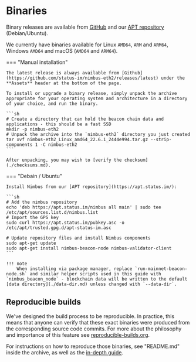 # Binaries

Binary releases are available from [GitHub](https://github.com/status-im/nimbus-eth2/releases/latest) and our [APT repository](https://apt.status.im/) (Debian/Ubuntu).

We currently have binaries available for Linux `AMD64`, `ARM` and `ARM64`, Windows `AMD64` and macOS (`AMD64` and `ARM64`).

=== "Manual installation"

    The latest release is always available from [Github](https://github.com/status-im/nimbus-eth2/releases/latest) under the **Assets** header at the bottom of the page.

    To install or upgrade a binary release, simply unpack the archive appropriate for your operating system and architecture in a directory of your choice, and run the binary.

    ```sh
    # Create a directory that can hold the beacon chain data and applications - this should be a fast SSD
    mkdir -p nimbus-eth2
    # Unpack the archive into the `nimbus-eth2` directory you just created
    tar xvf nimbus-eth2_Linux_amd64_22.6.1_2444e994.tar.gz --strip-components 1 -C nimbus-eth2
    ```

    After unpacking, you may wish to [verify the checksum](./checksums.md).

=== "Debain / Ubuntu"

    Install Nimbus from our [APT repository](https://apt.status.im/):

    ```sh
    # Add the nimbus repository
    echo 'deb https://apt.status.im/nimbus all main' | sudo tee /etc/apt/sources.list.d/nimbus.list
    # Import the GPG key
    sudo curl https://apt.status.im/pubkey.asc -o /etc/apt/trusted.gpg.d/apt-status-im.asc

    # Update repository files and install Nimbus components
    sudo apt-get update
    sudo apt-get install nimbus-beacon-node nimbus-validator-client
    ```

    !!! note
        When installing via package manager, replace `run-mainnet-beacon-node.sh` and similar helper scripts used in this guide with `nimbus_beacon_node` - blockchain data will be written to the default [data directory](./data-dir.md) unless changed with `--data-dir`.

## Reproducible builds

We've designed the build process to be reproducible. In practice, this means that anyone can verify that these exact binaries were produced from the corresponding source code commits. For more about the philosophy and importance of this feature see [reproducible-builds.org](https://reproducible-builds.org/).

For instructions on how to reproduce those binaries, see "README.md" inside the archive, as well as the [in-depth guide](./distribution_internals.md).
